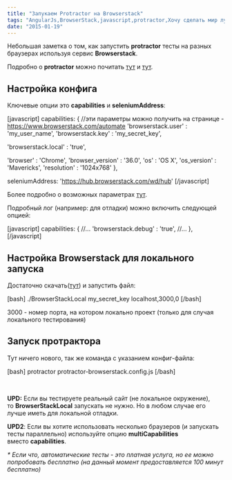 ```yaml
---
title: "Запукаем Protractor на Browserstack"
tags: "AngularJs,BrowserStack,javascript,protractor,Хочу сделать мир лучше"
date: "2015-01-19"
---
```


Небольшая заметка о том, как запустить **protractor** тесты на разных браузерах используя сервис **Browserstack**.

Подробно о **protractor** можно почитать [тут](https://stepansuvorov.com/blog/2014/02/angularjs-protractor/ "Тестируем AngularJS используя Protractor") и [тут](https://stepansuvorov.com/blog/2014/11/protractor/ "Автоматизируем тестирование AngularJS с Protractor").

## Настройка конфига

Ключевые опции это **capabilities** и **seleniumAddress**:

[javascript] capabilities: { //эти параметры можно получить на странице - https://www.browserstack.com/automate 'browserstack.user' : 'my\_user\_name', 'browserstack.key' : 'my\_secret\_key',

'browserstack.local' : 'true',

'browser' : 'Chrome', 'browser\_version' : '36.0', 'os' : 'OS X', 'os\_version' : 'Mavericks', 'resolution' : '1024x768' },

seleniumAddress: 'https://hub.browserstack.com/wd/hub' [/javascript]

Более подробно о возможных параметрах [тут](https://www.browserstack.com/automate/capabilities "browserstack.com").

Подробный лог (например: для отладки) можно включить следующей опцией:

[javascript] capabilities: { //... 'browserstack.debug' : 'true', //... }, [/javascript]

## Настройка Browserstack для локального запуска

Достаточно скачать([тут](https://www.browserstack.com/automate/node#setting-local-tunnel "browserstack.com")) и запустить файл:

[bash] ./BrowserStackLocal my\_secret\_key localhost,3000,0 [/bash]

3000 - номер порта, на котором локально проект (только для случая локального тестирования)

## Запуск протрактора

Тут ничего нового, так же команда с указанием конфиг-файла:

[bash] protractor protractor-browserstack.config.js [/bash]

 

**UPD:** Если вы тестируете реальный сайт (не локальное окружение), то **BrowserStackLocal** запускать не нужно. Но в любом случае его лучше иметь для локальной отладки.

**UPD2**: Если вы хотите использовать несколько браузеров (и запускать тесты параллельно) используйте опцию **multiCapabilities** вместо **capabilities**.

_\* Если что, автоматические тесты - это платная услуга, но ее можно попробовать бесплатно (на данный момент предоставляется 100 минут бесплатно)_
